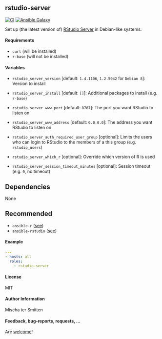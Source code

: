 ## rstudio-server

[![CI](https://github.com/Oefenweb/ansible-rstudio-server/workflows/CI/badge.svg)](https://github.com/Oefenweb/ansible-rstudio-server/actions?query=workflow%3ACI)
[![Ansible Galaxy](http://img.shields.io/badge/ansible--galaxy-rstudio--server-blue.svg)](https://galaxy.ansible.com/Oefenweb/rstudio_server/)

Set up (the latest version of) [RStudio Server](https://www.rstudio.com/products/rstudio/download-server/) in Debian-like systems.

#### Requirements

* `curl` (will be installed)
* `r-base` (will not be installed)

#### Variables

* `rstudio_server_version` [default: `1.4.1106`, `1.2.5042` for `Debian 8`]: Version to install
* `rstudio_server_install` [default: `[]`]: Additional packages to install (e.g. `r-base`)

* `rstudio_server_www_port` [default: `8787`]: The port you want RStudio to listen on
* `rstudio_server_www_address` [default: `0.0.0.0`]: The address you want RStudio to listen on
* `rstudio_server_auth_required_user_group` [optional]: Limits the users who can login to RStudio to the members of a this group (e.g. `rstudio_users`)
* `rstudio_server_which_r` [optional]: Override which version of R is used
* `rstudio_server_session_timeout_minutes` [optional]: Session timeout (e.g. `0`, no timeout)

## Dependencies

None

## Recommended

* `ansible-r` ([see](https://github.com/Oefenweb/ansible-r))
* `ansible-rstudio` ([see](https://github.com/Oefenweb/ansible-rstudio))

#### Example

```yaml
---
- hosts: all
  roles:
    - rstudio-server
```

#### License

MIT

#### Author Information

Mischa ter Smitten

#### Feedback, bug-reports, requests, ...

Are [welcome](https://github.com/Oefenweb/ansible-rstudio-server/issues)!
